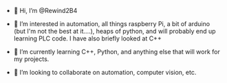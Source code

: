 - 👋 Hi, I’m @Rewind2B4

- 👀 I’m interested in automation, all things raspberry Pi, a bit of arduino (but I'm not the best at it....), heaps of python, and will probably end up learning PLC code. 
I have also briefly looked at C++

- 🌱 I’m currently learning C++, Python, and anything else that will work for my projects.

- 💞️ I’m looking to collaborate on automation, computer vision, etc. 


<!---
Rewind2B4/Rewind2B4 is a ✨ special ✨ repository because its `README.md` (this file) appears on your GitHub profile.
You can click the Preview link to take a look at your changes.
--->
